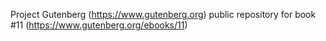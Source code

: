 Project Gutenberg (https://www.gutenberg.org) public repository for
book #11 (https://www.gutenberg.org/ebooks/11)

